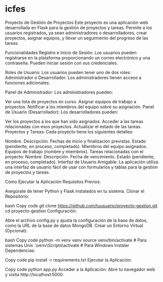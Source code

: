 # icfes
 Proyecto de Gestión de Proyectos
Este proyecto es una aplicación web desarrollada en Flask para la gestión de proyectos y tareas. Permite a los usuarios registrados, ya sean administradores o desarrolladores, crear proyectos, asignar equipos, y llevar un seguimiento del progreso de las tareas.

Funcionalidades
Registro e Inicio de Sesión: Los usuarios pueden registrarse en la plataforma proporcionando un correo electrónico y una contraseña. Pueden iniciar sesión con sus credenciales.

Roles de Usuario: Los usuarios pueden tener uno de dos roles: Administrador o Desarrollador. Los administradores tienen acceso a funciones adicionales.

Panel de Administrador: Los administradores pueden:

Ver una lista de proyectos en curso.
Asignar equipos de trabajo a proyectos.
Notificar a los miembros del equipo sobre su asignación.
Panel de Usuario (Desarrollador): Los desarrolladores pueden:

Ver los proyectos a los que han sido asignados.
Acceder a las tareas relacionadas con esos proyectos.
Actualizar el estado de las tareas.
Proyectos y Tareas: Cada proyecto tiene los siguientes detalles:

Nombre.
Descripción.
Fechas de inicio y finalización previstas.
Estado (pendiente, en proceso, completado).
Miembros del equipo asignados.
Equipos de trabajo (nombre y miembros).
Tareas relacionadas con el proyecto:
Nombre.
Descripción.
Fecha de vencimiento.
Estado (pendiente, en proceso, completado).
Interfaz de Usuario Amigable: La aplicación utiliza una interfaz de usuario fácil de usar con formularios y tablas para la gestión de proyectos y tareas.


Cómo Ejecutar la Aplicación
Requisitos Previos:

Asegúrate de tener Python y Flask instalados en tu sistema.
Clonar el Repositorio:

bash
Copy code
git clone https://github.com/tuusuario/proyecto-gestion.git
cd proyecto-gestion
Configuración:

Abre el archivo config.py y ajusta la configuración de la base de datos, como la URL de la base de datos MongoDB.
Crear un Entorno Virtual (Opcional):

bash
Copy code
python -m venv venv
source venv/bin/activate  # Para sistemas Unix
.\venv\Scripts\activate  # Para Windows
Instalar Dependencias:

Copy code
pip install -r requirements.txt
Ejecutar la Aplicación:

Copy code
python app.py
Acceder a la Aplicación:
Abre tu navegador web y visita http://localhost:5000.
